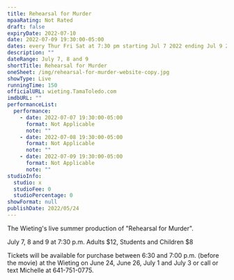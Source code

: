 ```yaml
---
title: Rehearsal for Murder
mpaaRating: Not Rated
draft: false
expiryDate: 2022-07-10
date: 2022-07-09 19:30:00-05:00
dates: every Thur Fri Sat at 7:30 pm starting Jul 7 2022 ending Jul 9 2022
description: ""
dateRange: July 7, 8 and 9
shortTitle: Rehearsal for Murder
oneSheet: /img/rehearsal-for-murder-website-copy.jpg
showType: Live
runningTime: 150
officialURL: wieting.TamaToledo.com
imdbURL: ""
performanceList:
  performance:
    - date: 2022-07-07 19:30:00-05:00
      format: Not Applicable
      note: ""
    - date: 2022-07-08 19:30:00-05:00
      format: Not Applicable
      note: ""
    - date: 2022-07-09 19:30:00-05:00
      format: Not Applicable
      note: ""
studioInfo:
  studio: x
  studioFee: 0
  studioPercentage: 0
showFormat: null
publishDate: 2022/05/24
---
```

The Wieting's live summer production of "Rehearsal for Murder".  

July 7, 8 and 9 at 7:30 p.m.  Adults $12, Students and Children $8

Tickets will be available for purchase between 6:30 and 7:00 p.m. (before the movie) at the Wieting on June 24, June 26, July 1 and July 3 or call or text Michelle at 641-751-0775.
